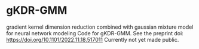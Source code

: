 # gKDR-GMM
gradient kernel dimension reduction combined with gaussian mixture model for neural network modeling
Code for gKDR-GMM. See the preprint
doi: https://doi.org/10.1101/2022.11.18.517011
Currently not yet made public.

